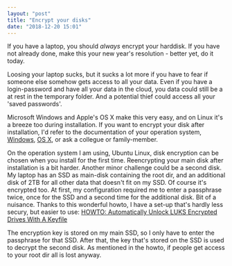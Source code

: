 ```yaml
---
layout: "post"
title: "Encrypt your disks"
date: "2018-12-20 15:01"
---
```


If you have a laptop, you should *always* encrypt your harddisk. If you have not already done, make this your new year's resolution - better yet, do it today.

Loosing your laptop sucks, but it sucks a lot more if you have to fear if someone else somehow gets access to all your data. Even if you have a login-password and have all your data in the cloud, you data could still be a at rest in the temporary folder. And a potential thief could access all your 'saved passwords'.

Microsoft Windows and Apple's OS X make this very easy, and on Linux it's a breeze too during installation. If you want to encrypt your disk after installation, I'd refer to the documentation of your operation system, [Windows](https://www.howtogeek.com/234826/how-to-enable-full-disk-encryption-on-windows-10/), [OS X](https://support.apple.com/en-us/HT204837), or ask a collegue or family-member.

On the operation system I am using, Ubuntu Linux, disk encryption can be chosen when you install for the first time. Reencrypting your main disk after installation is a bit harder. Another minor challenge could be a second disk. My laptop has an SSD as main-disk containing the root dir, and an additional disk of 2TB for all other data that doesn't fit on my SSD. Of course it's encrypted too.
At first, my configuration required me to enter a passphrase twice, once for the SSD and a second time for the additional disk. Bit of a nuisance. Thanks to this wonderful howto, I have a set-up that's hardly less secury, but easier to use: [HOWTO: Automatically Unlock LUKS Encrypted Drives With A Keyfile](https://www.howtoforge.com/automatically-unlock-luks-encrypted-drives-with-a-keyfile)

The encryption key is stored on my main SSD, so I only have to enter the passphrase for that SSD. After that, the key that's stored on the SSD is used to decrypt the second disk. As mentioned in the howto, if people get access to your root dir all is lost anyway.
